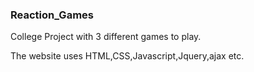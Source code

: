 ### Reaction_Games

College Project with 3 different games to play.

The website uses HTML,CSS,Javascript,Jquery,ajax etc.
